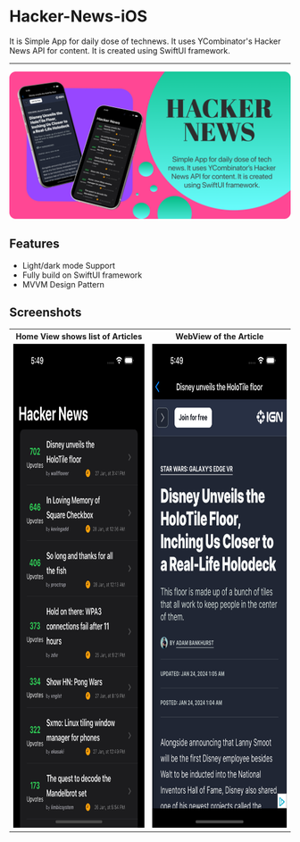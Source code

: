 # Hacker-News-iOS
It is Simple App for daily dose of technews. It uses YCombinator's Hacker News API for content. It is created using SwiftUl framework.
<hr>



![App Banner](https://github.com/amanbind007/Hacker-News/blob/main/Screenshots/hacker_news_cover_rounded_small.png?raw=true)



## Features

- Light/dark mode Support
- Fully build on SwiftUI framework
- MVVM Design Pattern



## Screenshots
<table style="width:100%">
  <tr>
    <th>Home View shows list of Articles</th>
    <th>WebView of the Article</th> 
  </tr>
  <tr>
    <td><img src="https://github.com/amanbind007/Hacker-News/blob/main/Screenshots/Simulator%20Screenshot%20-%20iPhone%2015%20Pro%20-%202024-01-28%20at%2017.49.56.png?raw=true" width=400 height=867 /></td> 
    <td><img src="https://github.com/amanbind007/Hacker-News/blob/main/Screenshots/Simulator%20Screenshot%20-%20iPhone%2015%20Pro%20-%202024-01-28%20at%2017.50.07.png?raw=true" width=400 height=867 /></td> 
  </tr>
</table>
